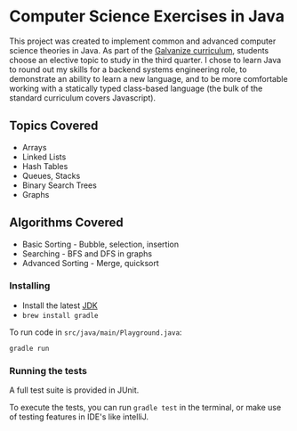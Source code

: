 # Computer Science Exercises in Java

This project was created to implement common and advanced computer science theories in Java. As part of the [Galvanize curriculum](https://www.galvanize.com/austin/web-development), students choose an elective topic to study in the third quarter. I chose to learn Java to round out my skills for a backend systems engineering role, to demonstrate an ability to learn a new language, and to be more comfortable working with a statically typed class-based language (the bulk of the standard curriculum covers Javascript).

## Topics Covered
* Arrays
* Linked Lists
* Hash Tables
* Queues, Stacks
* Binary Search Trees
* Graphs

## Algorithms Covered
* Basic Sorting - Bubble, selection, insertion
* Searching - BFS and DFS in graphs
* Advanced Sorting - Merge, quicksort

### Installing

* Install the latest [JDK](http://www.oracle.com/technetwork/java/javase/downloads/jdk8-downloads-2133151.html)
* `brew install gradle`

To run code in `src/java/main/Playground.java`:

`gradle run`


### Running the tests

A full test suite is provided in JUnit.

To execute the tests, you can run `gradle test` in the terminal, or make use of testing features in IDE's like intelliJ.
